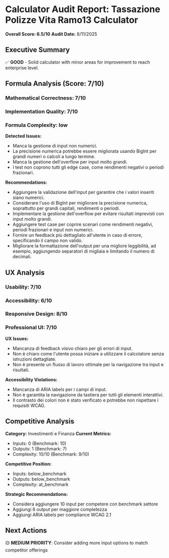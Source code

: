 # Calculator Audit Report: Tassazione Polizze Vita Ramo13 Calculator

**Overall Score: 6.5/10**
**Audit Date:** 8/11/2025

## Executive Summary

✅ **GOOD** - Solid calculator with minor areas for improvement to reach enterprise level.

## Formula Analysis (Score: 7/10)

### Mathematical Correctness: 7/10
### Implementation Quality: 7/10
### Formula Complexity: low

**Detected Issues:**
- Manca la gestione di input non numerici.
- La precisione numerica potrebbe essere migliorata usando BigInt per grandi numeri o calcoli a lungo termine.
- Manca la gestione dell'overflow per input molto grandi.
- I test non coprono tutti gli edge case, come rendimenti negativi o periodi frazionari.

**Recommendations:**
- Aggiungere la validazione dell'input per garantire che i valori inseriti siano numerici.
- Considerare l'uso di BigInt per migliorare la precisione numerica, soprattutto per grandi capitali, rendimenti o periodi.
- Implementare la gestione dell'overflow per evitare risultati imprevisti con input molto grandi.
- Aggiungere test case per coprire scenari come rendimenti negativi, periodi frazionari e input non numerici.
- Fornire un feedback più dettagliato all'utente in caso di errore, specificando il campo non valido.
- Migliorare la formattazione dell'output per una migliore leggibilità, ad esempio, aggiungendo separatori di migliaia e limitando il numero di decimali.

## UX Analysis

### Usability: 7/10
### Accessibility: 6/10  
### Responsive Design: 8/10
### Professional UI: 7/10

**UX Issues:**
- Mancanza di feedback visivo chiaro per gli errori di input.
- Non è chiaro come l'utente possa iniziare a utilizzare il calcolatore senza istruzioni dettagliate.
- Non è presente un flusso di lavoro ottimale per la navigazione tra input e risultati.

**Accessibility Violations:**
- Mancanza di ARIA labels per i campi di input.
- Non è garantita la navigazione da tastiera per tutti gli elementi interattivi.
- Il contrasto dei colori non è stato verificato e potrebbe non rispettare i requisiti WCAG.

## Competitive Analysis

**Category:** Investimenti e Finanza
**Current Metrics:**
- Inputs: 0 (Benchmark: 10)
- Outputs: 1 (Benchmark: 7)
- Complexity: 10/10 (Benchmark: 9/10)

**Competitive Position:**
- Inputs: below_benchmark
- Outputs: below_benchmark  
- Complexity: at_benchmark

**Strategic Recommendations:**
- Considera aggiungere 10 input per competere con benchmark settore
- Aggiungi 6 output per maggiore completezza
- Aggiungi ARIA labels per compliance WCAG 2.1

## Next Actions

🟡 **MEDIUM PRIORITY**: Consider adding more input options to match competitor offerings
